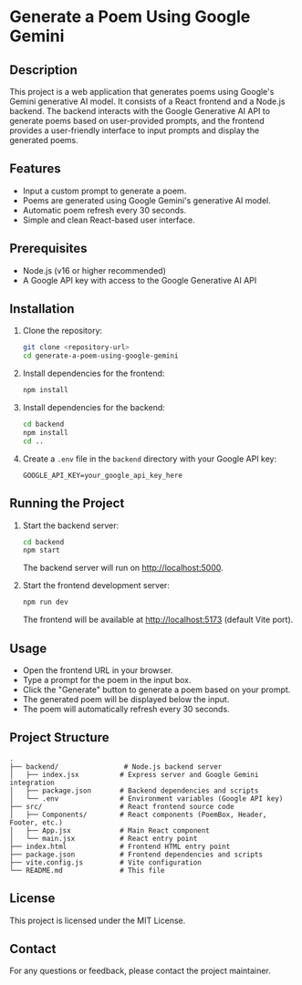 # Generate a Poem Using Google Gemini

## Description
This project is a web application that generates poems using Google's Gemini generative AI model. It consists of a React frontend and a Node.js backend. The backend interacts with the Google Generative AI API to generate poems based on user-provided prompts, and the frontend provides a user-friendly interface to input prompts and display the generated poems.

## Features
- Input a custom prompt to generate a poem.
- Poems are generated using Google Gemini's generative AI model.
- Automatic poem refresh every 30 seconds.
- Simple and clean React-based user interface.

## Prerequisites
- Node.js (v16 or higher recommended)
- A Google API key with access to the Google Generative AI API

## Installation

1. Clone the repository:
   ```bash
   git clone <repository-url>
   cd generate-a-poem-using-google-gemini
   ```

2. Install dependencies for the frontend:
   ```bash
   npm install
   ```

3. Install dependencies for the backend:
   ```bash
   cd backend
   npm install
   cd ..
   ```

4. Create a `.env` file in the `backend` directory with your Google API key:
   ```
   GOOGLE_API_KEY=your_google_api_key_here
   ```

## Running the Project

1. Start the backend server:
   ```bash
   cd backend
   npm start
   ```
   The backend server will run on [http://localhost:5000](http://localhost:5000).

2. Start the frontend development server:
   ```bash
   npm run dev
   ```
   The frontend will be available at [http://localhost:5173](http://localhost:5173) (default Vite port).

## Usage

- Open the frontend URL in your browser.
- Type a prompt for the poem in the input box.
- Click the "Generate" button to generate a poem based on your prompt.
- The generated poem will be displayed below the input.
- The poem will automatically refresh every 30 seconds.

## Project Structure

```
.
├── backend/                # Node.js backend server
│   ├── index.jsx          # Express server and Google Gemini integration
│   ├── package.json       # Backend dependencies and scripts
│   └── .env               # Environment variables (Google API key)
├── src/                   # React frontend source code
│   ├── Components/        # React components (PoemBox, Header, Footer, etc.)
│   ├── App.jsx            # Main React component
│   └── main.jsx           # React entry point
├── index.html             # Frontend HTML entry point
├── package.json           # Frontend dependencies and scripts
├── vite.config.js         # Vite configuration
└── README.md              # This file
```

## License
This project is licensed under the MIT License.

## Contact
For any questions or feedback, please contact the project maintainer.
